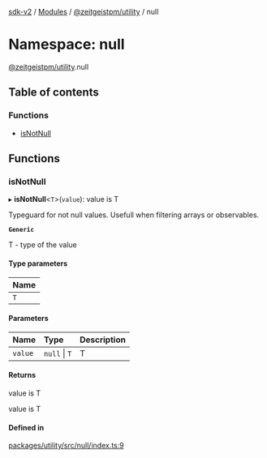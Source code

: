 [sdk-v2](../README.md) / [Modules](../modules.md) / [@zeitgeistpm/utility](zeitgeistpm_utility.md) / null

# Namespace: null

[@zeitgeistpm/utility](zeitgeistpm_utility.md).null

## Table of contents

### Functions

- [isNotNull](zeitgeistpm_utility.null.md#isnotnull)

## Functions

### isNotNull

▸ **isNotNull**<`T`\>(`value`): value is T

Typeguard for not null values.
Usefull when filtering arrays or observables.

**`Generic`**

T - type of the value

#### Type parameters

| Name |
| :------ |
| `T` |

#### Parameters

| Name | Type | Description |
| :------ | :------ | :------ |
| `value` | ``null`` \| `T` | T |

#### Returns

value is T

value is T

#### Defined in

[packages/utility/src/null/index.ts:9](https://github.com/zeitgeistpm/sdk-next/blob/80e59d4/packages/utility/src/null/index.ts#L9)
